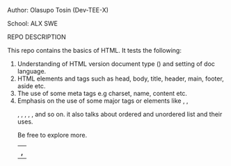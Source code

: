 Author: Olasupo Tosin (Dev-TEE-X)

School: ALX SWE


REPO DESCRIPTION

This repo contains the basics of HTML.
It tests the following:

1. Understanding of HTML version document type (<!DOCTYPE html>) and setting of doc language.
2. HTML elements and tags such as head, body, title, header, main, footer, aside etc.
3. The use of some meta tags e.g charset, name, content etc.
4. Emphasis on the use of some major tags or elements like <a>, <img>, <p>, <table>, <thead>, <tbody>, <th>, <tr>, and so on.
it also talks about ordered and unordered list and their uses.

Be free to explore more.
